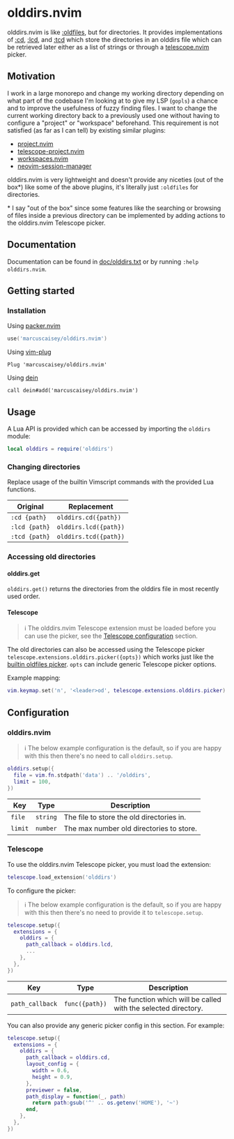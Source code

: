 # olddirs.nvim

olddirs.nvim is like [:oldfiles](https://neovim.io/doc/user/starting.html#%3Aoldfiles), but for
directories. It provides implementations of [:cd](https://neovim.io/doc/user/editing.html#%3Acd),
[:lcd](https://neovim.io/doc/user/editing.html#%3Alcd), and
[:tcd](https://neovim.io/doc/user/editing.html#%3Atcd) which store the directories in an olddirs
file which can be retrieved later either as a list of strings or through a
[telescope.nvim](https://github.com/nvim-telescope/telescope.nvim) picker.

## Motivation
I work in a large monorepo and change my working directory depending on what part of the codebase
I'm looking at to give my LSP (`gopls`) a chance and to improve the usefulness of fuzzy finding
files. I want to change the current working directory back to a previously used one without having
to configure a "project" or "workspace" beforehand. This requirement is not satisfied (as far as I
can tell) by existing similar plugins:
- [project.nvim](https://github.com/ahmedkhalf/project.nvim)
- [telescope-project.nvim](https://github.com/nvim-telescope/telescope-project.nvim)
- [workspaces.nvim](https://github.com/natecraddock/workspaces.nvim)
- [neovim-session-manager](https://github.com/Shatur/neovim-session-manager)

olddirs.nvim is very lightweight and doesn't provide any niceties (out of the box*) like some of the
above plugins, it's literally just `:oldfiles` for directories.

\* I say "out of the box" since some features like the searching or browsing of files inside a
previous directory can be implemented by adding actions to the olddirs.nvim Telescope picker.

## Documentation

Documentation can be found in [doc/olddirs.txt](doc/olddirs.txt) or by running `:help olddirs.nvim`.

## Getting started

### Installation

Using [packer.nvim](https://github.com/wbthomason/packer.nvim)

```lua
use('marcuscaisey/olddirs.nvim')
```

Using [vim-plug](https://github.com/junegunn/vim-plug)

```viml
Plug 'marcuscaisey/olddirs.nvim'
```

Using [dein](https://github.com/Shougo/dein.vim)

```viml
call dein#add('marcuscaisey/olddirs.nvim')
```

## Usage

A Lua API is provided which can be accessed by importing the `olddirs` module:

```lua
local olddirs = require('olddirs')
```

### Changing directories

Replace usage of the builtin Vimscript commands with the provided Lua functions.

| Original      | Replacement           |
| ------------- | --------------------- |
| `:cd {path}`  | `olddirs.cd({path})`  |
| `:lcd {path}` | `olddirs.lcd({path})` |
| `:tcd {path}` | `olddirs.tcd({path})` |

### Accessing old directories

#### olddirs.get

`olddirs.get()` returns the directories from the olddirs file in most recently used order.

#### Telescope

> :information_source: The olddirs.nvim Telescope extension must be loaded before you can use the
> picker, see the [Telescope configuration](#telescope-1) section.

The old directories can also be accessed using the Telescope picker
`telescope.extensions.olddirs.picker({opts})` which works just like the [builtin oldfiles
picker](https://github.com/nvim-telescope/telescope.nvim#vim-pickers). `opts` can include generic
Telescope picker options.

Example mapping:

```lua
vim.keymap.set('n', '<leader>od', telescope.extensions.olddirs.picker)
```

## Configuration

### olddirs.nvim

> :information_source: The below example configuration is the default, so if you are happy with this
> then there's no need to call `olddirs.setup`.

```lua
olddirs.setup({
  file = vim.fn.stdpath('data') .. '/olddirs',
  limit = 100,
})
```

| Key     | Type     | Description                               |
| ------- | -------- | ----------------------------------------- |
| `file`  | `string` | The file to store the old directories in. |
| `limit` | `number` | The max number old directories to store.  |

### Telescope

To use the olddirs.nvim Telescope picker, you must load the extension:

```lua
telescope.load_extension('olddirs')
```

To configure the picker:

> :information_source: The below example configuration is the default, so if you are happy with this
> then there's no need to provide it to `telescope.setup`.

```lua
telescope.setup({
  extensions = {
    olddirs = {
      path_callback = olddirs.lcd,
      ...
    },
  },
})
```

| Key             | Type           | Description                                                    |
| --------------- | -------------- | -------------------------------------------------------------- |
| `path_callback` | `func({path})` | The function which will be called with the selected directory. |

You can also provide any generic picker config in this section. For example:

```lua
telescope.setup({
  extensions = {
    olddirs = {
      path_callback = olddirs.cd,
      layout_config = {
        width = 0.6,
        height = 0.9,
      },
      previewer = false,
      path_display = function(_, path)
        return path:gsub('^' .. os.getenv('HOME'), '~')
      end,
    },
  },
})
```
